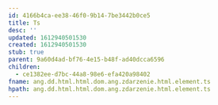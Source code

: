 ```yaml
---
id: 4166b4ca-ee38-46f0-9b14-7be3442b0ce5
title: Ts
desc: ''
updated: 1612940501530
created: 1612940501530
stub: true
parent: 9a60d4ad-bf76-4e15-b48f-ad40dcca6596
children:
  - ce1382ee-d7bc-44a8-98e6-efa420a98402
fname: ang.dd.html.html.dom.ang.zdarzenie.html.element.ts
hpath: ang.dd.html.html.dom.ang.zdarzenie.html.element.ts
---
```



